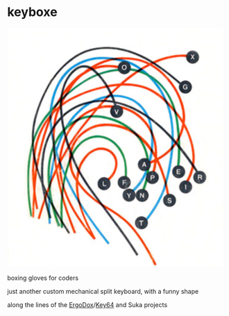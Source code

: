 keyboxe
=======
![Logo](logo2-keyboxe.jpg)

boxing gloves for coders

just another custom mechanical split keyboard, with a funny shape

along the lines of the <a href="http://ergodox.org/">ErgoDox</a>/<a href="http://www.key64.org/">Key64</a>
 and Suka projects
